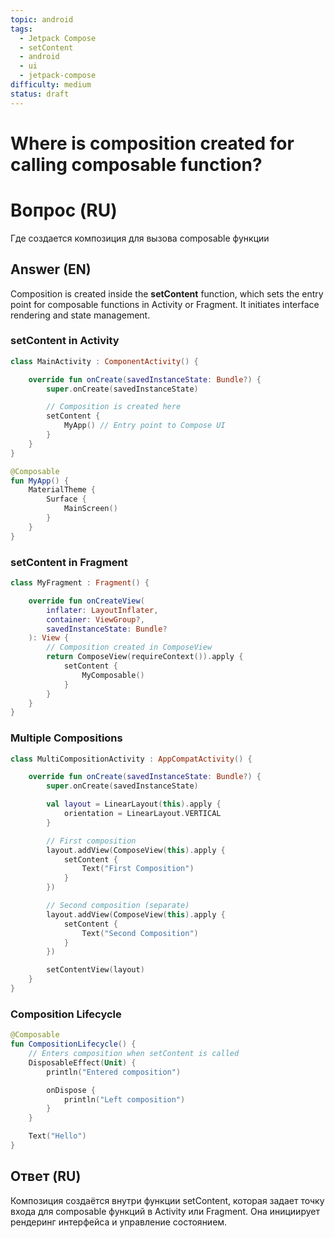 ```yaml
---
topic: android
tags:
  - Jetpack Compose
  - setContent
  - android
  - ui
  - jetpack-compose
difficulty: medium
status: draft
---
```


# Where is composition created for calling composable function?

# Вопрос (RU)

Где создается композиция для вызова composable функции

## Answer (EN)
Composition is created inside the **setContent** function, which sets the entry point for composable functions in Activity or Fragment. It initiates interface rendering and state management.

### setContent in Activity

```kotlin
class MainActivity : ComponentActivity() {

    override fun onCreate(savedInstanceState: Bundle?) {
        super.onCreate(savedInstanceState)

        // Composition is created here
        setContent {
            MyApp() // Entry point to Compose UI
        }
    }
}

@Composable
fun MyApp() {
    MaterialTheme {
        Surface {
            MainScreen()
        }
    }
}
```

### setContent in Fragment

```kotlin
class MyFragment : Fragment() {

    override fun onCreateView(
        inflater: LayoutInflater,
        container: ViewGroup?,
        savedInstanceState: Bundle?
    ): View {
        // Composition created in ComposeView
        return ComposeView(requireContext()).apply {
            setContent {
                MyComposable()
            }
        }
    }
}
```

### Multiple Compositions

```kotlin
class MultiCompositionActivity : AppCompatActivity() {

    override fun onCreate(savedInstanceState: Bundle?) {
        super.onCreate(savedInstanceState)

        val layout = LinearLayout(this).apply {
            orientation = LinearLayout.VERTICAL
        }

        // First composition
        layout.addView(ComposeView(this).apply {
            setContent {
                Text("First Composition")
            }
        })

        // Second composition (separate)
        layout.addView(ComposeView(this).apply {
            setContent {
                Text("Second Composition")
            }
        })

        setContentView(layout)
    }
}
```

### Composition Lifecycle

```kotlin
@Composable
fun CompositionLifecycle() {
    // Enters composition when setContent is called
    DisposableEffect(Unit) {
        println("Entered composition")

        onDispose {
            println("Left composition")
        }
    }

    Text("Hello")
}
```

## Ответ (RU)

Композиция создаётся внутри функции setContent, которая задает точку входа для composable функций в Activity или Fragment. Она инициирует рендеринг интерфейса и управление состоянием.
